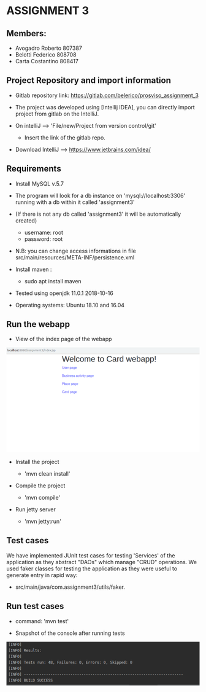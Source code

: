 # ASSIGNMENT 3

## Members:
+ Avogadro Roberto 807387
+ Belotti Federico 808708    
+ Carta Costantino 808417
    
## Project Repository and import information
+ Gitlab repository link: https://gitlab.com/belerico/prosviso_assignment_3

+ The project was developed using [Intellij IDEA], you can directly import project from gitlab on the IntelliJ.
+ On intelliJ --> 'File/new/Project from version control/git'
    + Insert the link of the gitlab repo.

+ Download IntelliJ --> https://www.jetbrains.com/idea/

## Requirements

+ Install MySQL v.5.7
+ The program will look for a db instance on 'mysql://localhost:3306' running with a db within it called 'assignment3'
+ (If there is not any db called 'assignment3' it will be automatically created)
    + username: root
    + password: root
+ N.B: you can change access informations in file src/main/resources/META-INF/persistence.xml

+ Install maven : 
    + sudo apt install maven

+ Tested using openjdk 11.0.1 2018-10-16

+ Operating systems: Ubuntu 18.10 and 16.04 


## Run the webapp

+ View of the index page of the webapp

![](.README/CardWebapp.png)

+ Install the project
    + 'mvn clean install'

+ Compile the project
    + 'mvn compile'

+ Run jetty server
    + 'mvn jetty:run'


## Test cases

We have implemented JUnit test cases for testing 'Services' of the application as they abstract "DAOs" which manage "CRUD" operations.
We used faker classes for testing the application as they were useful to generate entry in rapid way:
+ src/main/java/com.assignment3/utils/faker.

## Run test cases
+ command: 'mvn test'

+ Snapshot of the console after running tests

![](.README/Test.png)





